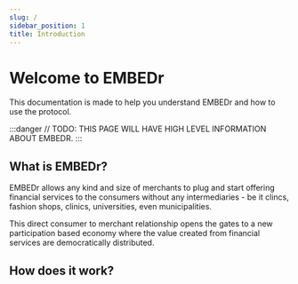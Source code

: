 ```yaml
---
slug: /
sidebar_position: 1
title: Introduction
---
```


# Welcome to EMBEDr

This documentation is made to help you understand EMBEDr and how to use the protocol.

:::danger
// TODO: THIS PAGE WILL HAVE HIGH LEVEL INFORMATION ABOUT EMBEDR.
:::

## What is EMBEDr?

EMBEDr allows any kind and size of merchants to plug and start offering financial services to the consumers without any intermediaries - be it clincs, fashion shops, clinics, universities, even municipalities.

This direct consumer to merchant relationship opens the gates to a new participation based economy where the value created from financial services are democratically distributed.

## How does it work?

